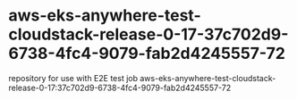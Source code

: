 # aws-eks-anywhere-test-cloudstack-release-0-17-37c702d9-6738-4fc4-9079-fab2d4245557-72
repository for use with E2E test job aws-eks-anywhere-test-cloudstack-release-0-17:37c702d9-6738-4fc4-9079-fab2d4245557-72
